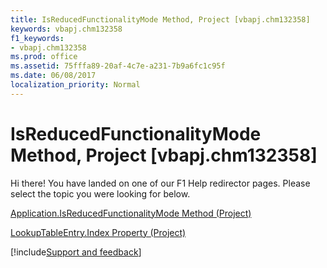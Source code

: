 ```yaml
---
title: IsReducedFunctionalityMode Method, Project [vbapj.chm132358]
keywords: vbapj.chm132358
f1_keywords:
- vbapj.chm132358
ms.prod: office
ms.assetid: 75fffa89-20af-4c7e-a231-7b9a6fc1c95f
ms.date: 06/08/2017
localization_priority: Normal
---
```



# IsReducedFunctionalityMode Method, Project [vbapj.chm132358]

Hi there! You have landed on one of our F1 Help redirector pages. Please select the topic you were looking for below.

[Application.IsReducedFunctionalityMode Method (Project)](https://msdn.microsoft.com/library/d53320db-377d-2e78-10b2-03af8d8bded3%28Office.15%29.aspx)

[LookupTableEntry.Index Property (Project)](https://msdn.microsoft.com/library/24c1ea75-522b-a010-3043-ed2ccf3547ec%28Office.15%29.aspx)

[!include[Support and feedback](~/includes/feedback-boilerplate.md)]